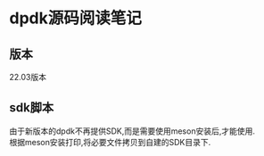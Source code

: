
# dpdk源码阅读笔记

## 版本 
22.03版本

## sdk脚本
由于新版本的dpdk不再提供SDK,而是需要使用meson安装后,才能使用.<br>
根据meson安装打印,将必要文件拷贝到自建的SDK目录下.


